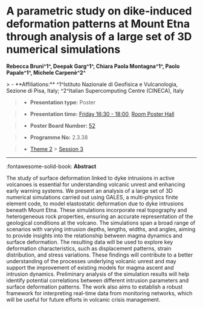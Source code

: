 # A parametric study on dike-induced deformation patterns at Mount Etna through analysis of a large set of 3D numerical simulations

**Rebecca Bruni^1^, Deepak Garg^1^, Chiara Paola Montagna^1^, Paolo Papale^1^, Michele Carpenè^2^**

<!-- more -->> - **Affiliations:** ^1^Istituto Nazionale di Geofisica e Vulcanologia, Sezione di Pisa, Italy; ^2^Italian Supercomputing Centre (CINECA), Italy

> - **Presentation type:** Poster

> - **Presentation time:** [Friday 16:30 - 18:00](../sessions_comparison.md#__tabbed_4_6), [Room Poster Hall](../maps_venue.md#__tabbed_1_1)

> - **Poster Board Number:** [52](../map_poster_boards.md#friday)

> - **Programme No:** 2.3.38

> - [Theme 2](../theme2.md) > [Session 3](../sessions/session-2-3.md)

--- 

:fontawesome-solid-book: **Abstract**

The study of surface deformation linked to dyke intrusions in active volcanoes is essential for understanding volcanic unrest and enhancing early warning systems. We present an analysis of a large set of 3D numerical simulations carried out using GALES, a multi-physics finite element code, to model elastostatic deformation due to dyke intrusions beneath Mount Etna. These simulations incorporate real topography and heterogeneous rock properties, ensuring an accurate representation of the geological conditions at the volcano.
The simulations span a broad range of scenarios with varying intrusion depths, lengths, widths, and angles, aiming to provide insights into the relationship between magma dynamics and surface deformation. The resulting data will be used to explore key deformation characteristics, such as displacement patterns, strain distribution, and stress variations. These findings will contribute to a better understanding of the processes underlying volcanic unrest and may support the improvement of existing models for magma ascent and intrusion dynamics.
Preliminary analysis of the simulation results will help identify potential correlations between different intrusion parameters and surface deformation patterns. The work also aims to establish a robust framework for interpreting real-time data from monitoring networks, which will be useful for future efforts in volcanic crisis management.

